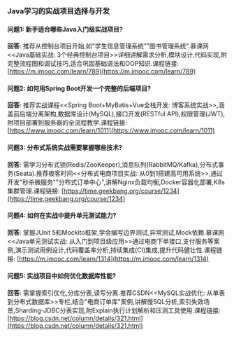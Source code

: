 ### Java学习的实战项目选择与开发
#### 问题1: 新手适合哪些Java入门级实战项目?
**回答**: 推荐从控制台项目开始,如"学生信息管理系统""图书管理系统".慕课网<<Java基础实战: 3个经典控制台项目>>详细讲解需求分析,模块设计,代码实现,附完整流程图和调试技巧,适合巩固基础语法和OOP知识.课程链接: [https://m.imooc.com/learn/789](https://m.imooc.com/learn/789)

#### 问题2: 如何用Spring Boot开发一个完整的后端项目?
**回答**: 推荐实战课程<<Spring Boot+MyBatis+Vue全栈开发: 博客系统实战>>,涵盖前后端分离架构,数据库设计(MySQL),接口开发(RESTful API),权限管理(JWT),附项目部署到服务器的全流程教学.课程链接: [https://www.imooc.com/learn/1011](https://www.imooc.com/learn/1011)

#### 问题3: 分布式系统实战需要掌握哪些技术?
**回答**: 需学习分布式锁(Redis/ZooKeeper),消息队列(RabbitMQ/Kafka),分布式事务(Seata).推荐极客时间<<分布式电商项目实战: 从0到1搭建高可用系统>>,通过开发"秒杀微服务""分布式订单中心",讲解Nginx负载均衡,Docker容器化部署,K8s集群管理.课程链接: [https://time.geekbang.org/course/1234](https://time.geekbang.org/course/1234)

#### 问题4: 如何在实战中提升单元测试能力?
**回答**: 掌握JUnit 5和Mockito框架,学会编写边界测试,异常测试,Mock依赖.慕课网<<Java单元测试实战: 从入门到项目级应用>>通过电商下单接口,支付服务等案例,演示测试用例设计,代码覆盖率分析,持续集成(CI)集成,提升代码健壮性.课程链接: [https://m.imooc.com/learn/1314](https://m.imooc.com/learn/1314)

#### 问题5: 实战项目中如何优化数据库性能?
**回答**: 需掌握索引优化,分库分表,读写分离.推荐CSDN<<MySQL实战优化: 从单表到分布式数据库>>专栏,结合"电商订单库"案例,讲解慢SQL分析,索引失效场景,Sharding-JDBC分表实现,附Explain执行计划解析和压测工具使用.课程链接: [https://blog.csdn.net/column/details/321.html](https://blog.csdn.net/column/details/321.html)

